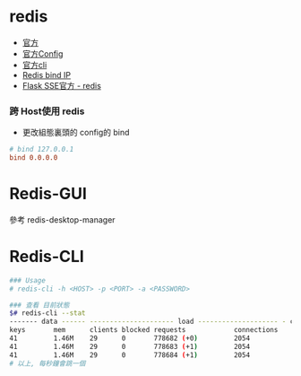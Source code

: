 # redis

- [官方](https://redis.io/topics/quickstart)
- [官方Config](https://redis.io/topics/config)
- [官方cli](https://redis.io/topics/rediscli)
- [Redis bind IP](https://dotblogs.com.tw/colinlin/2017/06/26/150257)
- [Flask SSE官方 - redis](http://flask-sse.readthedocs.io/en/latest/quickstart.html)


### 跨 Host使用 redis
- 更改組態裏頭的 config的 bind
```conf
# bind 127.0.0.1
bind 0.0.0.0
```


# Redis-GUI

參考 redis-desktop-manager


# Redis-CLI

```bash
### Usage
# redis-cli -h <HOST> -p <PORT> -a <PASSWORD>

### 查看 目前狀態
$# redis-cli --stat
------- data ------ --------------------- load -------------------- - child -
keys       mem      clients blocked requests            connections
41         1.46M    29      0       778682 (+0)         2054
41         1.46M    29      0       778683 (+1)         2054
41         1.46M    29      0       778684 (+1)         2054
# 以上, 每秒鐘會跳一個


```